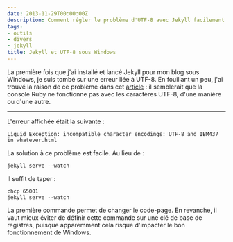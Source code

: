 ```yaml
---
date: 2013-11-29T00:00:00Z
description: Comment régler le problème d'UTF-8 avec Jekyll facilement sous Windows
tags:
- outils
- divers
- jekyll
title: Jekyll et UTF-8 sous Windows
---
```


La première fois que j'ai installé et lancé Jekyll pour mon blog sous Windows, je suis tombé sur une erreur liée à UTF-8. En fouillant un peu, j'ai trouvé la raison de ce problème dans cet [article](http://joseoncode.com/2011/11/27/solving-utf-problem-with-jekyll-on-windows/)&nbsp;: il semblerait que la console Ruby ne fonctionne pas avec les caractères UTF-8, d'une manière ou d'une autre.

---

L'erreur affichée était la suivante&nbsp;:

<pre><code class="bash">Liquid Exception: incompatible character encodings: UTF-8 and IBM437 in whatever.html</code></pre>

La solution à ce problème est facile. Au lieu de&nbsp;:

<pre><code class="bash">jekyll serve --watch</code></pre>

Il suffit de taper&nbsp;:

<pre><code class="bash">chcp 65001
jekyll serve --watch
</code></pre>

La première commande permet de changer le code-page. En revanche, il vaut mieux éviter de définir cette commande sur une clé de base de registres, puisque apparemment cela risque d'impacter le bon fonctionnement de Windows.
